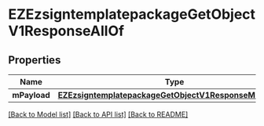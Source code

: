 # EZEzsigntemplatepackageGetObjectV1ResponseAllOf

## Properties
Name | Type | Description | Notes
------------ | ------------- | ------------- | -------------
**mPayload** | [**EZEzsigntemplatepackageGetObjectV1ResponseMPayload***](EZEzsigntemplatepackageGetObjectV1ResponseMPayload.md) |  | 

[[Back to Model list]](../README.md#documentation-for-models) [[Back to API list]](../README.md#documentation-for-api-endpoints) [[Back to README]](../README.md)


